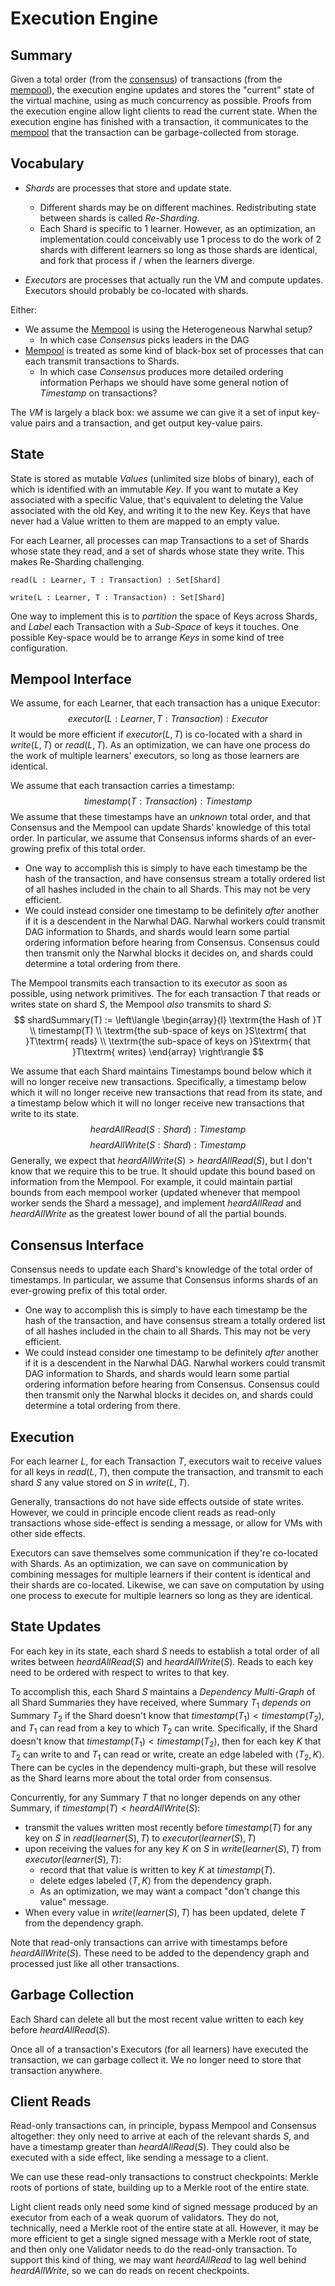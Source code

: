 # Execution Engine
## Summary
Given a total order (from the [consensus](heterogeneous_paxos.md)) of transactions (from the [mempool](mempool.md)), the execution engine updates and stores the "current" state of the virtual machine, using as much concurrency as possible. 
Proofs from the execution engine allow light clients to read the current state.
When the execution engine has finished with a transaction, it communicates to the [mempool](mempool.md) that the transaction can be garbage-collected from storage. 


## Vocabulary
- *Shards* are processes that store and update state.
  - Different shards may be on different machines. Redistributing state between shards is called *Re-Sharding*.
  - Each Shard is specific to 1 learner.
    However, as an optimization, an implementation could conceivably use 1 process to do the work of 2 shards with different learners so long as those shards are identical, and fork that process if / when the learners diverge. 

- *Executors* are processes that actually run the VM and compute updates. Executors should probably be co-located with shards. 

Either:
- We assume the [Mempool](mempool.md) is using the Heterogeneous Narwhal setup?
  - In which case *Consensus* picks leaders in the DAG
- [Mempool](mempool.md) is treated as some kind of black-box set of processes that can each transmit transactions to Shards. 
  - In which case *Consensus* produces more detailed ordering information
Perhaps we should have some general notion of *Timestamp* on transactions?

The *VM* is largely a black box: we assume we can give it a set of input key-value pairs and a transaction, and get output key-value pairs. 

## State
State is stored as mutable *Values* (unlimited size blobs of binary), each of which is identified with an immutable *Key*.
If you want to mutate a Key associated with a specific Value, that's equivalent to deleting the Value associated with the old Key, and writing it to the new Key. 
Keys that have never had a Value written to them are mapped to an empty value. 

For each Learner, all processes can map Transactions to a set of Shards whose state they read, and a set of shards whose state they write.
This makes Re-Sharding challenging. 

```
read(L : Learner, T : Transaction) : Set[Shard]

write(L : Learner, T : Transaction) : Set[Shard]
```

One way to implement this is to *partition* the space of Keys across Shards, and *Label* each Transaction with a *Sub-Space* of keys it touches. 
One possible Key-space would be to arrange *Keys* in some kind of tree configuration.

## Mempool Interface
We assume, for each Learner, that each transaction has a unique Executor:
$$
executor(L : Learner, T : Transaction) : Executor
$$
It would be more efficient if $executor(L, T)$ is co-located with a shard in $write(L, T)$ or $read(L, T)$.
As an optimization, we can have one process do the work of multiple learners' executors, so long as those learners are identical. 

We assume that each transaction carries a timestamp:
$$
timestamp(T : Transaction) : Timestamp
$$
We assume that these timestamps have an *unknown* total order, and that Consensus and the Mempool can update Shards' knowledge of this total order. 
In particular, we assume that Consensus informs shards of an ever-growing prefix of this total order. 
- One way to accomplish this is simply to have each timestamp be the hash of the transaction, and have consensus stream a totally ordered list of all hashes included in the chain to all Shards. This may not be very efficient. 
- We could instead consider one timestamp to be definitely *after* another if it is a descendent in the Narwhal DAG. Narwhal workers could transmit DAG information to Shards, and shards would learn some partial ordering information before hearing from Consensus. Consensus could then transmit only the Narwhal blocks it decides on, and shards could determine a total ordering from there. 

The Mempool transmits each transaction to its executor as soon as possible, using network primitives. 
The for each transaction $T$ that reads or writes state on shard $S$, the Mempool *also* transmits to shard $S$:
$$
shardSummary(T) := \left\langle
\begin{array}{l}
 \textrm{the Hash of }T
\\ timestamp(T)
\\ \textrm{the sub-space of keys on }S\textrm{ that }T\textrm{ reads}
\\ \textrm{the sub-space of keys on }S\textrm{ that }T\textrm{ writes}
\end{array}
\right\rangle
$$


We assume that each Shard maintains Timestamps bound below which it will no longer receive new transactions.
Specifically, a timestamp below which it will no longer receive new transactions that read from its state, and a timestamp below which it will no longer receive new transactions that write to its state. 
$$
heardAllRead(S : Shard) : Timestamp
$$
$$
heardAllWrite(S : Shard) : Timestamp
$$
Generally, we expect that $heardAllWrite(S) > heardAllRead(S)$, but I don't know that we require this to be true. 
It should update this bound based on information from the Mempool. 
For example, it could maintain partial bounds from each mempool worker (updated whenever that mempool worker sends the Shard a message), and implement $heardAllRead$ and $heardAllWrite$ as the greatest lower bound of all the partial bounds. 


## Consensus Interface
Consensus needs to update each Shard's knowledge of the total order of timestamps. 
In particular, we assume that Consensus informs shards of an ever-growing prefix of this total order. 
- One way to accomplish this is simply to have each timestamp be the hash of the transaction, and have consensus stream a totally ordered list of all hashes included in the chain to all Shards. This may not be very efficient. 
- We could instead consider one timestamp to be definitely *after* another if it is a descendent in the Narwhal DAG. Narwhal workers could transmit DAG information to Shards, and shards would learn some partial ordering information before hearing from Consensus. Consensus could then transmit only the Narwhal blocks it decides on, and shards could determine a total ordering from there. 

## Execution
For each learner $L$, for each Transaction $T$, executors wait to receive values for all keys in $read(L, T)$, then compute the transaction, and transmit to each shard $S$ any value stored on $S$ in $write(L, T)$.

Generally, transactions do not have side effects outside of state writes. However, we could in principle encode client reads as read-only transactions whose side-effect is sending a message, or allow for VMs with other side effects. 

Executors can save themselves some communication if they're co-located with Shards. 
As an optimization, we can save on communication by combining messages for multiple learners if their content is identical and their shards are co-located. 
Likewise, we can save on computation by using one process to execute for multiple learners so long as they are identical. 

## State Updates
For each key in its state, each shard $S$ needs to establish a total order of all writes between $heardAllRead(S)$ and $heardAllWrite(S)$. 
Reads to each key need to be ordered with respect to writes to that key. 

To accomplish this, each Shard $S$ maintains a *Dependency Multi-Graph* of all Shard Summaries they have received, where Summary $T_1$ *depends on* Summary $T_2$ if the Shard doesn't know that $timestamp(T_1) < timestamp(T_2)$, and $T_1$ can read from a key to which $T_2$ can write. 
Specifically, if the Shard doesn't know that $timestamp(T_1) < timestamp(T_2)$, then for each key $K$ that $T_2$ can write to and $T_1$ can read or write, create an edge labeled with $\langle T_2, K \rangle$.
There can be cycles in the dependency multi-graph, but these will resolve as the Shard learns more about the total order from consensus. 

Concurrently, for any Summary $T$ that no longer depends on any other Summary, if $timestamp(T) < heardAllWrite(S)$:
- transmit the values written most recently before $timestamp(T)$ for any key on $S$ in $read(learner(S), T)$ to $executor(learner(S), T)$
- upon receiving the values for any key $K$ on $S$ in $write(learner(S), T)$ from $executor(learner(S), T)$:
  - record that that value is written to key $K$ at $timestamp(T)$.
  - delete edges labeled $\langle T, K\rangle$ from the dependency graph.
  - As an optimization, we may want a compact "don't change this value" message. 
- When every value in $write(learner(S), T)$ has been updated, delete $T$ from the dependency graph. 

Note that read-only transactions can arrive with timestamps before $heardAllWrite(S)$. 
These need to be added to the dependency graph and processed just like all other transactions. 

## Garbage Collection
Each Shard can delete all but the most recent value written to each key before $heardAllRead(S)$. 

Once all of a transaction's Executors (for all learners) have executed the transaction, we can garbage collect it. 
We no longer need to store that transaction anywhere. 

## Client Reads
Read-only transactions can, in principle, bypass Mempool and Consensus altogether: they only need to arrive at each of the relevant shards $S$, and have a timestamp greater than $heardAllRead(S)$. 
They could also be executed with a side effect, like sending a message to a client. 

We can use these read-only transactions to construct checkpoints: Merkle roots of portions of state, building up to a Merkle root of the entire state. 

Light client reads only need some kind of signed message produced by an executor from each of a weak quorum of validators. 
They do not, technically, need a Merkle root of the entire state at all.
However, it may be more efficient to get a single signed message with a Merkle root of state, and then only one Validator needs to do the read-only transaction. 
To support this kind of thing, we may want $heardAllRead$ to lag well behind $heardAllWrite$, so we can do reads on recent checkpoints. 
